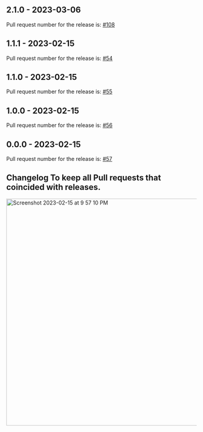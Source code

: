## 2.1.0 - 2023-03-06

Pull request number for the release is: [#108](https://github.com/jge162/create-release/pull/108)

## 1.1.1 - 2023-02-15

Pull request number for the release is: [#54](https://github.com/jge162/create-release/pull/54)

## 1.1.0 - 2023-02-15

Pull request number for the release is: [#55](https://github.com/jge162/create-release/pull/55)

## 1.0.0 - 2023-02-15

Pull request number for the release is: [#56](https://github.com/jge162/create-release/pull/56)

## 0.0.0 - 2023-02-15

Pull request number for the release is: [#57](https://github.com/jge162/create-release/pull/57)

## Changelog To keep all Pull requests that coincided with releases.

<img width="600" alt="Screenshot 2023-02-15 at 9 57 10 PM" src="https://user-images.githubusercontent.com/31228460/219280855-90b2d767-cf8c-49e8-8226-269fa190b42e.png">